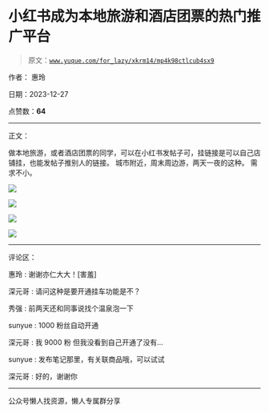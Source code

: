 # 小红书成为本地旅游和酒店团票的热门推广平台

> 原文：[`www.yuque.com/for_lazy/xkrm14/mp4k98ctlcub4sx9`](https://www.yuque.com/for_lazy/xkrm14/mp4k98ctlcub4sx9)

作者： 惠玲

日期：2023-12-27

点赞数：**64**

* * *

正文：

做本地旅游，或者酒店团票的同学，可以在小红书发帖子可，挂链接是可以自己店铺挂，也能发帖子推别人的链接。 城市附近，周末周边游，两天一夜的这种。 需求不小。

![](img/68b722edcbc44902d2e7042c6d4eacce.png)

![](img/70594fe13690682990422cac618754e1.png)

![](img/2189ea70318e4c8991e73d3f3b2d660f.png)

![](img/ee841e2fa194d05640bc488f5b7ef642.png)

* * *

评论区：

惠玲 : 谢谢亦仁大大！[害羞]

深元哥 : 请问这种是要开通挂车功能是不？

秀强 : 前两天还和同事说找个温泉泡一下

sunyue : 1000 粉丝自动开通

深元哥 : 我 9000 粉 但我没看到自己开通了没有...

sunyue : 发布笔记那里，有关联商品哦，可以试试

深元哥 : 好的，谢谢你

* * *

公众号懒人找资源，懒人专属群分享
